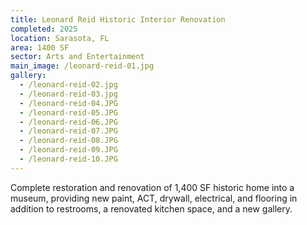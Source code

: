 ```yaml
---
title: Leonard Reid Historic Interior Renovation
completed: 2025
location: Sarasota, FL
area: 1400 SF
sector: Arts and Entertainment
main_image: /leonard-reid-01.jpg
gallery:
  - /leonard-reid-02.jpg
  - /leonard-reid-03.jpg
  - /leonard-reid-04.JPG
  - /leonard-reid-05.JPG
  - /leonard-reid-06.JPG
  - /leonard-reid-07.JPG
  - /leonard-reid-08.JPG
  - /leonard-reid-09.JPG
  - /leonard-reid-10.JPG
---
```


Complete restoration and renovation of 1,400 SF historic home into a museum, providing new paint, ACT, drywall, electrical, and flooring in addition to restrooms, a renovated kitchen space, and a new gallery.
